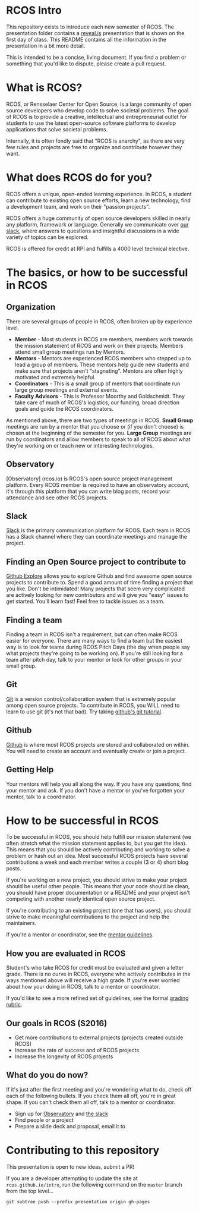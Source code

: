 # RCOS Intro

This repository exists to introduce each new semester of RCOS. The presentation folder contains a [reveal.js](https://github.com/hakimel/reveal.js) presentation that is shown on the first day of class. This README contains all the information in the presentation in a bit more detail.

This is intended to be a concise, living document. If you find a problem or something that you'd like to dispute, please create a pull request.

# What is RCOS?

RCOS, or Rensselaer Center for Open Source, is a large community of open source developers who develop code to solve societal problems. The goal of RCOS is to provide a creative, intellectual and entrepreneurial outlet for students to use the latest open-source software platforms to develop applications that solve societal problems.

Internally, it is often fondly said that "RCOS is anarchy", as there are very few rules and projects are free to organize and contribute however they want.

# What does RCOS do for you?

RCOS offers a unique, open-ended learning experience. In RCOS, a student can contribute to existing open source efforts, learn a new technology, find a development team, and work on their "passion projects".

RCOS offers a huge community of open source developers skilled in nearly any platform, framework or language. Generally we communicate over [our slack](rcos.slack.com), where answers to questions and insightful discussions in a wide variety of topics can be explored.

RCOS is offered for credit at RPI and fulfills a 4000 level technical elective.

# The basics, or how to be successful in RCOS

## Organization

There are several groups of people in RCOS, often broken up by experience level.
* **Member** - Most students in RCOS are members, members work towards the mission statement of RCOS and work on their projects. Members attend small group meetings run by Mentors.
* **Mentors** - Mentors are experienced RCOS members who stepped up to lead a group of members. These mentors help guide new students and make sure that projects aren't "stagnating". Mentors are often highly motivated and extremely helpful.
* **Coordinators** - This is a small group of mentors that coordinate run large group meetings and external events.
* **Faculty Advisors** - This is Professor Moorthy and Goldschmidt. They take care of much of RCOS's logistics, our funding, broad direction goals and guide the RCOS coordinators.

As mentioned above, there are two types of meetings in RCOS. **Small Group** meetings are run by a mentor that you choose or (if you don't choose) is chosen at the beginning of the semester for you. **Large Group** meetings are run by coordinators and allow members to speak to all of RCOS about what they're working on or teach new or interesting technologies.

## Observatory

[Observatory] (rcos.io) is RCOS's open source project management platform. Every RCOS member is required to have an observatory account, it's through this platform that you can write blog posts, record your attendance and see other RCOS projects.

## Slack

[Slack](rcos.slack.com) is the primary communication platform for RCOS. Each team in RCOS has a Slack channel where they can coordinate meetings and manage the project.

## Finding an Open Source project to contribute to

[Github Explore](https://github.com/explore) allows you to explore Github and find awesome open source projects to contribute to. Spend a good amount of time finding a project that you like. Don't be intimidated! Many projects that seem very complicated are actively looking for new contributors and will give you "easy" issues to get started. You'll learn fast! Feel free to tackle issues as a team.

## Finding a team

Finding a team in RCOS isn't a requirement, but can often make RCOS easier for everyone. There are many ways to find a team but the easiest way is to look for teams during RCOS Pitch Days (the day when people say what projects they're going to be working on). If you're still looking for a team after pitch day, talk to your mentor or look for other groups in your small group.

## Git

[Git](https://git-scm.com/) is a version control/collaboration system that is extremely popular among open source projects. To contribute in RCOS, you WILL need to learn to use git (it's not that bad). Try taking [github's git tutorial](https://try.github.io/levels/1/challenges/1).

## Github

[Github](https://github.com/) is where most RCOS projects are stored and collaborated on within. You will need to create an account and eventually create or join a project.

## Getting Help

Your mentors will help you all along the way. If you have any questions, find your mentor and ask. If you don't have a mentor or you've forgotten your mentor, talk to a coordinator.

# How to be successful in RCOS

To be successful in RCOS, you should help fulfill our mission statement (we often stretch what the mission statement applies to, but you get the idea). This means that you should be actively contributing and working to solve a problem or hash out an idea. Most successful RCOS projects have several contributions a week and each member writes a couple (3 or 4) short blog posts.

If you're working on a new project, you should strive to make your project should be useful other people. This means that your code should be clean, you should have proper documentation or a README and your project isn't competing with another nearly identical open source project.

If you're contributing to an existing project (one that has users), you should strive to make meaningful contributions to the project and help the maintainers.

If you're a mentor or coordinator, see the [mentor guidelines](https://github.com/rcos/intro/blob/master/mentors.md).

## How you are evaluated in RCOS

Student's who take RCOS for credit must be evaluated and given a letter grade. There is no curve in RCOS, everyone who actively contributes in the ways mentioned above will receive a high grade. If you're ever worried about how your doing in RCOS, talk to a mentor or coordinator.

If you'd like to see a more refined set of guidelines, see the formal [grading rubric](https://github.com/rcos/intro/blob/master/grading.md).

## Our goals in RCOS (S2016)

* Get more contributions to external projects (projects created outside RCOS)
* Increase the rate of success and of RCOS projects
* Increase the longevity of RCOS projects

## What do you do now?

If it's just after the first meeting and you're wondering what to do, check off each of the following bullets. If you check them all off, you're in great shape. If you can't check them all off, talk to a mentor or coordinator.

* Sign up for [Observatory](rcos.io) and [the slack](rcos.slack.com)
* Find people or a project
* Prepare a slide deck and proposal, email it to <email>

# Contributing to this repository

This presentation is open to new ideas, submit a PR!

If you are a developer attempting to update the site at `rcos.github.io/intro`, run the following command on the `master` branch from the top level...

```git
git subtree push --prefix presentation origin gh-pages
```
